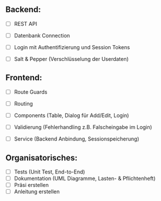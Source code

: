 ## Backend:
 - [ ] REST API
 - [ ] Datenbank Connection
 - [ ] Login mit Authentifizierung und Session Tokens
 - [ ] Salt & Pepper (Verschlüsselung der Userdaten)


## Frontend:
- [ ] Route Guards
- [ ] Routing
- [ ] Components (Table, Dialog für Add/Edit, Login)
- [ ] Validierung (Fehlerhandling z.B. Falscheingabe im Login) 
- [ ] Service (Backend Anbindung, Sessionspeicherung)


## Organisatorisches:
- [ ] Tests (Unit Test, End-to-End) 
- [ ] Dokumentation (UML Diagramme, Lasten- & Pflichtenheft) 
- [ ] Präsi erstellen
- [ ] Anleitung erstellen